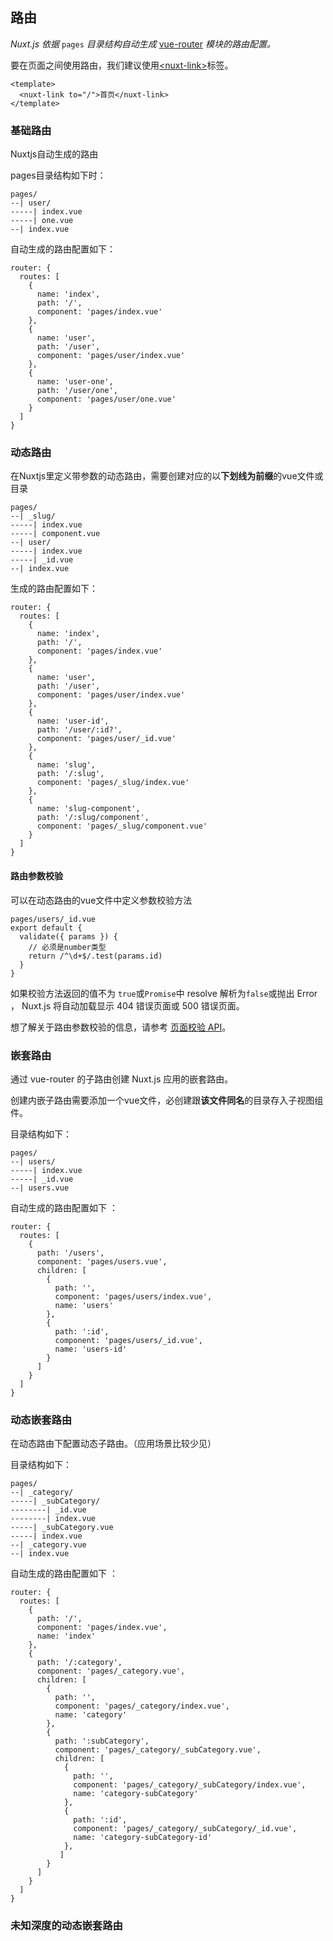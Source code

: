 

## 路由

*Nuxt.js 依据* `pages` *目录结构自动生成* [vue-router](https://github.com/vuejs/vue-router) *模块的路由配置。*

要在页面之间使用路由，我们建议使用[\<nuxt-link\>](https://www.nuxtjs.cn/api/components-nuxt-link)标签。

```
<template>
  <nuxt-link to="/">首页</nuxt-link>
</template>
```



### 基础路由

Nuxtjs自动生成的路由

pages目录结构如下时：

```
pages/
--| user/
-----| index.vue
-----| one.vue
--| index.vue
```

自动生成的路由配置如下：

```
router: {
  routes: [
    {
      name: 'index',
      path: '/',
      component: 'pages/index.vue'
    },
    {
      name: 'user',
      path: '/user',
      component: 'pages/user/index.vue'
    },
    {
      name: 'user-one',
      path: '/user/one',
      component: 'pages/user/one.vue'
    }
  ]
}
```



### 动态路由

在Nuxtjs里定义带参数的动态路由，需要创建对应的以**下划线为前缀**的vue文件或目录

```
pages/
--| _slug/
-----| index.vue
-----| component.vue
--| user/
-----| index.vue
-----| _id.vue
--| index.vue
```

生成的路由配置如下：

```
router: {
  routes: [
    {
      name: 'index',
      path: '/',
      component: 'pages/index.vue'
    },
    {
      name: 'user',
      path: '/user',
      component: 'pages/user/index.vue'
    },
    {
      name: 'user-id',
      path: '/user/:id?',
      component: 'pages/user/_id.vue'
    },
    {
      name: 'slug',
      path: '/:slug',
      component: 'pages/_slug/index.vue'
    },
    {
      name: 'slug-component',
      path: '/:slug/component',
      component: 'pages/_slug/component.vue'
    }
  ]
}
```



#### 路由参数校验

可以在动态路由的vue文件中定义参数校验方法

```
pages/users/_id.vue
export default {
  validate({ params }) {
    // 必须是number类型
    return /^\d+$/.test(params.id)
  }
}
```

如果校验方法返回的值不为 `true`或`Promise`中 resolve 解析为`false`或抛出 Error ， Nuxt.js 将自动加载显示 404 错误页面或 500 错误页面。

想了解关于路由参数校验的信息，请参考 [页面校验 API](https://www.nuxtjs.cn/api/pages-validate)。



### 嵌套路由

通过 vue-router 的子路由创建 Nuxt.js 应用的嵌套路由。

创建内嵌子路由需要添加一个vue文件，必创建跟**该文件同名**的目录存入子视图组件。

目录结构如下：

```
pages/
--| users/
-----| index.vue
-----| _id.vue
--| users.vue
```

自动生成的路由配置如下 ：

```
router: {
  routes: [
    {
      path: '/users',
      component: 'pages/users.vue',
      children: [
        {
          path: '',
          component: 'pages/users/index.vue',
          name: 'users'
        },
        {
          path: ':id',
          component: 'pages/users/_id.vue',
          name: 'users-id'
        }
      ]
    }
  ]
}
```



### 动态嵌套路由

在动态路由下配置动态子路由。（应用场景比较少见）

目录结构如下：

```
pages/
--| _category/
-----| _subCategory/
--------| _id.vue
--------| index.vue
-----| _subCategory.vue
-----| index.vue
--| _category.vue
--| index.vue
```

自动生成的路由配置如下 ：

```
router: {
  routes: [
  	{
      path: '/',
      component: 'pages/index.vue',
      name: 'index'
    },
    {
      path: '/:category',
      component: 'pages/_category.vue',
      children: [
        {
          path: '',
          component: 'pages/_category/index.vue',
          name: 'category'
        },
        {
          path: ':subCategory',
          component: 'pages/_category/_subCategory.vue',
          children: [
            {
              path: '',
              component: 'pages/_category/_subCategory/index.vue',
              name: 'category-subCategory'
            },
            {
              path: ':id',
              component: 'pages/_category/_subCategory/_id.vue',
              name: 'category-subCategory-id'
            },
           ]
        }
      ]
    }
  ]
}
```



### 未知深度的动态嵌套路由



